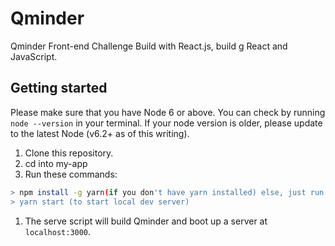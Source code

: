 # Qminder

Qminder Front-end Challenge Build with React.js, build g React and JavaScript.

## Getting started

Please make sure that you have Node 6 or above. You can check by running `node --version` in your terminal. If your node version is older, please update to the latest Node (v6.2+ as of this writing).

1. Clone this repository.
2. cd into my-app
3. Run these commands:

```sh
> npm install -g yarn(if you don't have yarn installed) else, just run:  yarn
> yarn start (to start local dev server)
```

1. The serve script will build Qminder and boot up a server at `localhost:3000`.

